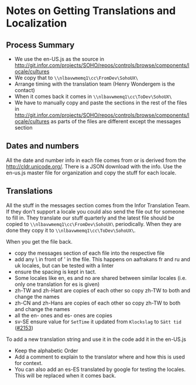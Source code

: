 # Notes on Getting Translations and Localization

## Process Summary

- We use the en-US.js as the source in <http://git.infor.com/projects/SOHO/repos/controls/browse/components/locale/cultures>
- We copy that to `\\nlbavwmemq1\cc\FromDev\SohoUX\`
- Arrange timing with the translation team (Henry Wondergem is the contact)
- When it comes back it comes in `\\nlbavwmemq1\cc\ToDev\SohoUX\`
- We have to manually copy and paste the sections in the rest of the files in <http://git.infor.com/projects/SOHO/repos/controls/browse/components/locale/cultures> as parts of the files are different except the messages section

## Dates and numbers

All the date and number info in each file comes from or is derived from the <http://cldr.unicode.org/>.
There is a JSON download with the info. Use the en-us.js master file for organization and copy the stuff for each locale.

## Translations

All the stuff in the messages section comes from the Infor Translation Team. If they don't support a locale you could also send the file out for someone to fill in.
They translate our stuff quarterly and the latest file should be copied to  `\\nlbavwmemq1\cc\FromDev\SohoUX\` periodically. When they are done they copy it to `\\nlbavwmemq1\cc\ToDev\SohoUX\`.

When you get the file back.

- copy the messages section of each file into the respective file
- add any \ in front of ' in the file. This happens on aafrakans fr and ru and uk locales, but can be tested with a linter
- ensure the spacing is kept in tact.
- Some locales like en, es and no are shared between similar locales (i.e. only one translation for es is given)
- zh-TW and  zh-Hant are copies of each other so copy zh-TW to both and change the names
- zh-CN and  zh-Hans are copies of each other so copy zh-TW to both and change the names
- all the en- ones and es- ones are copies
- sv-SE ensure value for `SetTime` it updated from `Klockslag` to `Sätt tid` ([#2153](https://github.com/infor-design/enterprise/issues/2153))

To add a new translation string and use it in the code add it in the en-US.js

- Keep the alphabetic Order
- Add a comment to explain to the translator where and how this is used for context.
- You can also add an es-ES translated by google for testing the locales. This will be replaced when it comes back.
